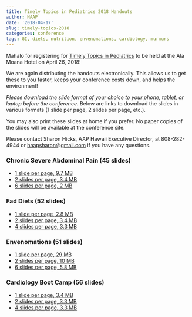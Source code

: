 ```yaml
---
title: Timely Topics in Pediatrics 2018 Handouts
author: HAAP
date: '2018-04-17'
slug: timely-topics-2018
categories: conference
tags: GI, diets, nutrition, envenomations, cardiology, murmurs
---
```



Mahalo for registering for [Timely Topics in Pediatrics](https://aaphawaii.org/event/timely-topics-in-pediatrics-conference-2018-cme-available/) to be held at the Ala Moana Hotel on April 26, 2018! 

We are again distributing the handouts electronically. This allows us to get these to you faster, keeps your conference costs down, and helps the environment!

<em>Please download the slide format of your choice to your phone, tablet, or laptop before the conference.</em> Below are links to download the slides in various formats (1 slide per page, 2 slides per page, etc.). 

You may also print these slides at home if you prefer. No  paper copies of the slides will be available at the conference site. 

Please contact Sharon Hicks, AAP Hawaii Executive Director, at 808-282-4944 or [haapsharon@gmail.com](mailto:haapsharon@gmail.com) if you have any questions.

### Chronic Severe Abdominal Pain (45 slides)
* [1 slide per page, 9.7 MB](/pdfs/pain1.pdf)
* [2 slides per page, 3.4 MB](/pdfs/pain2.pdf) 
* [6 slides per page, 2 MB](/pdfs/pain6.pdf)

### Fad Diets (52 slides)
* [1 slide per page, 2.8 MB](/pdfs/diets1.pdf)
* [2 slides per page, 3.4 MB](/pdfs/diets2.pdf)
* [4 slides per page, 3.3 MB](/pdfs/diets4.pdf)

### Envenomations (51 slides)
* [1 slide per page, 29 MB](/pdfs/envenomations1.pdf)
* [2 slides per page, 10 MB](/pdfs/envenomations2.pdf)
* [6 slides per page, 5.8 MB](/pdfs/envenomations6.pdf)

### Cardiology Boot Camp (56 slides)
* [1 slide per page, 3.4 MB](/pdfs/cardboot1.pdf)
* [2 slides per page, 3.3 MB](/pdfs/cardboot2.pdf)
* [4 slides per page, 3.3 MB](/pdfs/cardboot4.pdf)